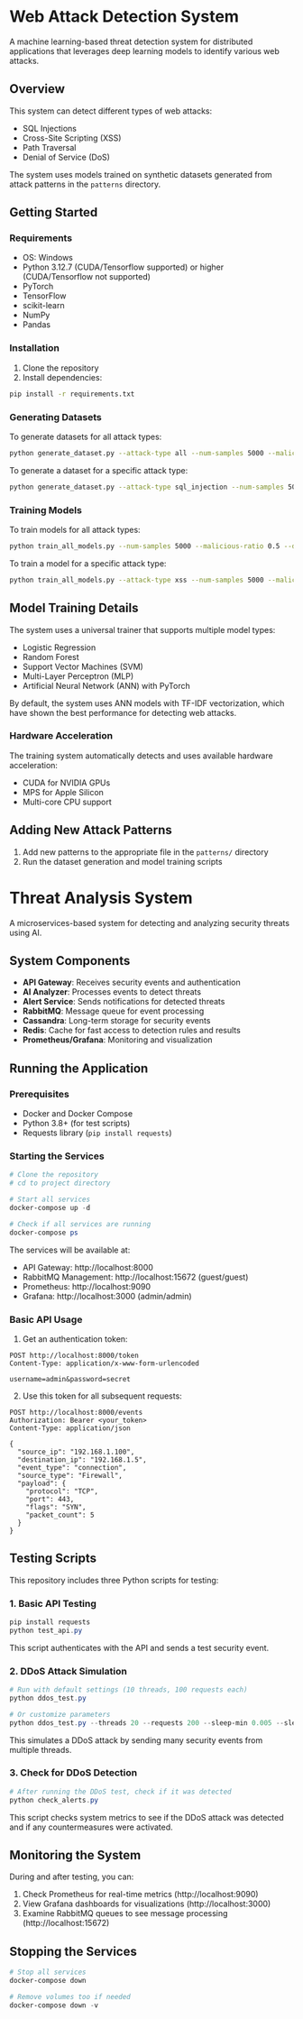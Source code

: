 # Web Attack Detection System

A machine learning-based threat detection system for distributed applications that leverages deep learning models to identify various web attacks.

## Overview

This system can detect different types of web attacks:

- SQL Injections
- Cross-Site Scripting (XSS) 
- Path Traversal
- Denial of Service (DoS)

The system uses models trained on synthetic datasets generated from attack patterns in the `patterns` directory.

## Getting Started

### Requirements

- OS: Windows
- Python 3.12.7 (CUDA/Tensorflow supported) or higher (CUDA/Tensorflow not supported)
- PyTorch
- TensorFlow
- scikit-learn
- NumPy
- Pandas

### Installation

1. Clone the repository
2. Install dependencies:

```bash
pip install -r requirements.txt
```

### Generating Datasets

To generate datasets for all attack types:

```bash
python generate_dataset.py --attack-type all --num-samples 5000 --malicious-ratio 0.5
```

To generate a dataset for a specific attack type:

```bash
python generate_dataset.py --attack-type sql_injection --num-samples 5000 --malicious-ratio 0.5
```

### Training Models

To train models for all attack types:

```bash
python train_all_models.py --num-samples 5000 --malicious-ratio 0.5 --device auto
```

To train a model for a specific attack type:

```bash
python train_all_models.py --attack-type xss --num-samples 5000 --malicious-ratio 0.5 --device auto
```

## Model Training Details

The system uses a universal trainer that supports multiple model types:

- Logistic Regression
- Random Forest
- Support Vector Machines (SVM)
- Multi-Layer Perceptron (MLP)
- Artificial Neural Network (ANN) with PyTorch

By default, the system uses ANN models with TF-IDF vectorization, which have shown the best performance for detecting web attacks.

### Hardware Acceleration

The training system automatically detects and uses available hardware acceleration:

- CUDA for NVIDIA GPUs
- MPS for Apple Silicon
- Multi-core CPU support

## Adding New Attack Patterns

1. Add new patterns to the appropriate file in the `patterns/` directory
2. Run the dataset generation and model training scripts

# Threat Analysis System

A microservices-based system for detecting and analyzing security threats using AI.

## System Components

- **API Gateway**: Receives security events and authentication
- **AI Analyzer**: Processes events to detect threats
- **Alert Service**: Sends notifications for detected threats
- **RabbitMQ**: Message queue for event processing
- **Cassandra**: Long-term storage for security events
- **Redis**: Cache for fast access to detection rules and results
- **Prometheus/Grafana**: Monitoring and visualization

## Running the Application

### Prerequisites

- Docker and Docker Compose
- Python 3.8+ (for test scripts)
- Requests library (`pip install requests`)

### Starting the Services

```powershell
# Clone the repository
# cd to project directory

# Start all services
docker-compose up -d

# Check if all services are running
docker-compose ps
```

The services will be available at:
- API Gateway: http://localhost:8000
- RabbitMQ Management: http://localhost:15672 (guest/guest)
- Prometheus: http://localhost:9090
- Grafana: http://localhost:3000 (admin/admin)

### Basic API Usage

1. Get an authentication token:
```
POST http://localhost:8000/token
Content-Type: application/x-www-form-urlencoded

username=admin&password=secret
```

2. Use this token for all subsequent requests:
```
POST http://localhost:8000/events
Authorization: Bearer <your_token>
Content-Type: application/json

{
  "source_ip": "192.168.1.100",
  "destination_ip": "192.168.1.5", 
  "event_type": "connection",
  "source_type": "Firewall",
  "payload": {
    "protocol": "TCP",
    "port": 443,
    "flags": "SYN",
    "packet_count": 5
  }
}
```

## Testing Scripts

This repository includes three Python scripts for testing:

### 1. Basic API Testing

```powershell
pip install requests
python test_api.py
```

This script authenticates with the API and sends a test security event.

### 2. DDoS Attack Simulation

```powershell
# Run with default settings (10 threads, 100 requests each)
python ddos_test.py

# Or customize parameters
python ddos_test.py --threads 20 --requests 200 --sleep-min 0.005 --sleep-max 0.05
```

This simulates a DDoS attack by sending many security events from multiple threads.

### 3. Check for DDoS Detection

```powershell
# After running the DDoS test, check if it was detected
python check_alerts.py
```

This script checks system metrics to see if the DDoS attack was detected and if any countermeasures were activated.

## Monitoring the System

During and after testing, you can:

1. Check Prometheus for real-time metrics (http://localhost:9090)
2. View Grafana dashboards for visualizations (http://localhost:3000)
3. Examine RabbitMQ queues to see message processing (http://localhost:15672)

## Stopping the Services

```powershell
# Stop all services
docker-compose down

# Remove volumes too if needed
docker-compose down -v
```
